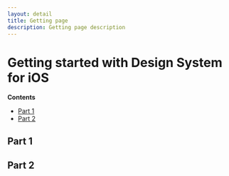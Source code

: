 ```yaml
---
layout: detail
title: Getting page
description: Getting page description
---
```



# Getting started with Design System for iOS


**Contents**

*   [Part 1](#part-1)
*   [Part 2](#part-2)

## Part 1
## Part 2